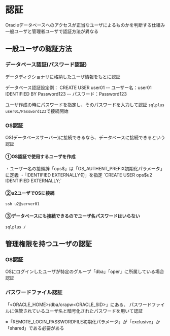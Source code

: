 # 認証
Oracleデータベースへのアクセスが正当なユーザによるものかを判断する仕組み
一般ユーザと管理者ユーザで認証方法が異なる
## 一般ユーザの認証方法
### データベース認証(パスワード認証)
データディクショナリに格納したユーザ情報をもとに認証

データベース認証設定例：
CREATE USER user01                                  -- ユーザー名：user01
  IDENTIFIED BY Password123                 -- パスワード：Password123

ユーザ作成の時にパスワードを指定し、そのパスワードを入力して認証
`sqlplus user01/Password123`で接続開始
### OS認証
OS(データベースサーバー)に接続できるなら、データベースに接続できるという認証
#### ①OS認証で使用するユーザを作成
・ユーザー名の接頭辞「ops$」は「OS_AUTHENT_PREFIX初期化パラメータ」に定義
・「IDENTIFIED EXTERNALLY句」を指定
`CREATE USER ops$u2 IDENTIFIED EXTERNALLY;`
#### ②u2ユーザでOSに接続
`ssh u2@server01`
#### ③データベースにも接続できるのでユーザ名パスワードはいらない
`sqlplus /`
## 管理権限を持つユーザの認証
### OS認証
OSにログインしたユーザが特定のグループ「dba」「oper」に所属している場合認証
### パスワードファイル認証
「<ORACLE_HOME>/dba/orapw<ORACLE_SID>」にある、
パスワードファイルに保管されているユーザ名と暗号化されたパスワードを用いて認証


※「REMOTE_LOGIN_PASSWORDFILE初期化パラメータ」が「exclusive」か「shared」である必要がある